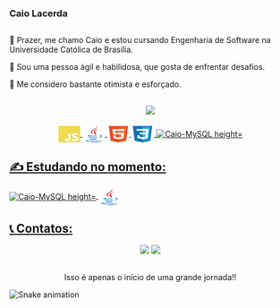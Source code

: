 ### Caio Lacerda

##

📌 Prazer, me chamo Caio e estou cursando Engenharia de Software na Universidade Católica de Brasília.

🤗 Sou uma pessoa ágil e habilidosa, que gosta de enfrentar desafios.

🚀 Me considero bastante otimista e esforçado.

##


 <div align="center" >
  <a href="https://github.com/caiolacerdamt">
  <img height="180em" src="https://github-readme-stats.vercel.app/api?username=caiolacerdamt&show_icons=true&theme=transparent&include_all_commits=true&count_private=true"/>
</div>

<div align="center" style="display: inline_block"><br>
  <img align="center" alt="Caio-Js" height="30" width="40" src="https://raw.githubusercontent.com/devicons/devicon/master/icons/javascript/javascript-plain.svg">
  <img align="center" alt="Caio-Java" height="30" width="40" src="https://raw.githubusercontent.com/devicons/devicon/master/icons/java/java-original.svg">
  <img align="center" alt="Caio-HTML" height="30" width="40" src="https://raw.githubusercontent.com/devicons/devicon/master/icons/html5/html5-original.svg">
  <img align="center" alt="Caio-CSS" height="30" width="40" src="https://raw.githubusercontent.com/devicons/devicon/master/icons/css3/css3-original.svg">
  <img align="center" alt="Caio-MySQL height="30" width="40" src="https://cdn.jsdelivr.net/gh/devicons/devicon/icons/mysql/mysql-original.svg" >
</div>

##
  
  ## ✍ Estudando no momento: 
<div style="display: inline_block">
  <img align="center" alt="Caio-MySQL height="30" width="40" src="https://cdn.jsdelivr.net/gh/devicons/devicon/icons/mysql/mysql-original.svg" >
  <img align="center" alt="Caio-Java" height="30" width="40" src="https://raw.githubusercontent.com/devicons/devicon/master/icons/java/java-original.svg">
</div>

## 📞 Contatos:
<div align="center" >
<a href= https://www.linkedin.com/in/caio-lacerda-6445b8262/><img src="https://img.shields.io/badge/LinkedIn-0077B5?style=for-the-badge&logo=linkedin&logoColor=white"></a>
 <a href="https://instagram.com/caiolmt" target="_blank"><img src="https://img.shields.io/badge/-Instagram-%23E4405F?style=for-the-badge&logo=instagram&logoColor=white" target="_blank"></a>
</div>	
 
## 

<div align="center">
 Isso é apenas o início de uma grande jornada!!
</div>

![Snake animation](https://github.com/caiolacerdamt/caiolacerdamt/blob/output/github-contribution-grid-snake.svg)
